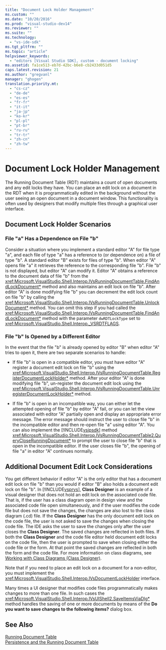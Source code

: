 ```yaml
---
title: "Document Lock Holder Management"
ms.custom: ""
ms.date: "10/20/2016"
ms.prod: "visual-studio-dev14"
ms.reviewer: ""
ms.suite: ""
ms.technology: 
  - "vs-ide-sdk"
ms.tgt_pltfrm: ""
ms.topic: "article"
helpviewer_keywords: 
  - "editors [Visual Studio SDK], custom - document locking"
ms.assetid: fa1ce513-eb7d-42bc-b6e8-cb2433d051d5
caps.latest.revision: 21
ms.author: "gregvanl"
manager: "ghogen"
translation.priority.mt: 
  - "cs-cz"
  - "de-de"
  - "es-es"
  - "fr-fr"
  - "it-it"
  - "ja-jp"
  - "ko-kr"
  - "pl-pl"
  - "pt-br"
  - "ru-ru"
  - "tr-tr"
  - "zh-cn"
  - "zh-tw"
---
```

# Document Lock Holder Management
The Running Document Table (RDT) maintains a count of open documents and any edit locks they have. You can place an edit lock on a document in the RDT when it is programmatically edited in the background without the user seeing an open document in a document window. This functionality is often used by designers that modify multiple files through a graphical user interface.  
  
## Document Lock Holder Scenarios  
  
### File "a" Has a Dependence on File "b"  
 Consider a situation where you implement a standard editor "A" for file type "a", and each file of type "a" has a reference to (or dependence on) a file of type "b". A standard editor "B" exists for files of type "b". When editor "A" opens file "a" it retrieves the reference to the corresponding file "b". File "b" is not displayed, but editor "A" can modify it. Editor "A" obtains a reference to the document data of file "b" from the <xref:Microsoft.VisualStudio.Shell.Interop.IVsRunningDocumentTable.FindAndLockDocument*> method and also maintains an edit lock on file "b". After editor "A" is done modifying file "b" you can decrement the edit lock count on file "b" by calling the <xref:Microsoft.VisualStudio.Shell.Interop.IVsRunningDocumentTable.UnlockDocument*> method. You can omit this step if you had called the <xref:Microsoft.VisualStudio.Shell.Interop.IVsRunningDocumentTable.FindAndLockDocument*> method with the parameter `dwRDTLockType` set to <xref:Microsoft.VisualStudio.Shell.Interop._VSRDTFLAGS>.  
  
### File "b" Is Opened by a Different Editor  
 In the event that the file "b" is already opened by editor "B" when editor "A" tries to open it, there are two separate scenarios to handle:  
  
-   If file "b" is open in a compatible editor, you must have editor "A" register a document edit lock on file "b" using the <xref:Microsoft.VisualStudio.Shell.Interop.IVsRunningDocumentTable.RegisterDocumentLockHolder*> method. After your editor "A" is done modifying file "b", un-register the document edit lock using the <xref:Microsoft.VisualStudio.Shell.Interop.IVsRunningDocumentTable.UnregisterDocumentLockHolder*> method.  
  
-   If file "b" is open in an incompatible way, you can either let the attempted opening of file "b" by editor "A" fail, or you can let the view associated with editor "A" partially open and display an appropriate error message. The error message should instruct the user to close file "b" in the incompatible editor and then re-open file "a" using editor "A". You can also implement the [!INCLUDE[vsipsdk](../extensibility/includes/vsipsdk_md.md)] method <xref:Microsoft.VisualStudio.Shell.Interop.IVsRunningDocumentTable2.QueryCloseRunningDocument*> to prompt the user to close file "b" that is open in the incompatible editor. If the user closes file "b", the opening of file "a" in editor "A" continues normally.  
  
## Additional Document Edit Lock Considerations  
 You get different behavior if editor "A" is the only editor that has a document edit lock on file "b" than you would if editor "B" also holds a document edit lock on file "b". In [!INCLUDE[vsprvs](../code-quality/includes/vsprvs_md.md)], **Class Designer** is an example of a visual designer that does not hold an edit lock on the associated code file. That is, if the user has a class diagram open in design view and the associated code file open simultaneously, and if the user modifies the code file but does not save the changes, the changes are also lost to the class diagram (.cd) file. If the **Class Designer** has the only document edit lock on the code file, the user is not asked to save the changes when closing the code file. The IDE asks the user to save the changes only after the user closes the **Class Designer**. The saved changes are reflected in both files. If both the **Class Designer** and the code file editor held document edit locks on the code file, then the user is prompted to save when closing either the code file or the form. At that point the saved changes are reflected in both the form and the code file. For more information on class diagrams, see [Working with Class Diagrams (Class Designer)](../ide/working-with-class-diagrams--class-designer-.md).  
  
 Note that if you need to place an edit lock on a document for a non-editor, you must implement the <xref:Microsoft.VisualStudio.Shell.Interop.IVsDocumentLockHolder> interface.  
  
 Many times a UI designer that modifies code files programmatically makes changes to more than one file. In such cases the <xref:Microsoft.VisualStudio.Shell.Interop.IVsUIShell2.SaveItemsViaDlg*> method handles the saving of one or more documents by means of the **Do you want to save changes to the following items?** dialog box.  
  
## See Also  
 [Running Document Table](../extensibility-internals/running-document-table.md)   
 [Persistence and the Running Document Table](../extensibility-internals/persistence-and-the-running-document-table.md)